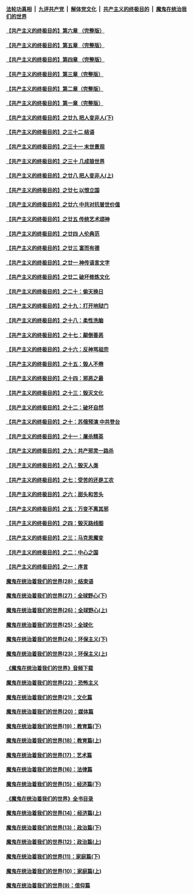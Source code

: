 ####  [法轮功真相](../../../../basic/blob/master/README.md?t=06101331) &nbsp;|&nbsp; [九评共产党](../../../../9ping.md/blob/master/README.md?t=06101331) &nbsp;|&nbsp; [解体党文化](../../../../jtdwh.md/blob/master/README.md?t=06101331)  &nbsp;|&nbsp; [共产主义的终极目的](../../../../gczydzjmd.md/blob/master/README.md?t=06101331) &nbsp;|&nbsp; [魔鬼在统治我们的世界](../../../../mgztzwmdsj.md/blob/master/README.md?t=06101331) 

#### [【共产主义的终极目的】第六章 （完整版）](../pages/nsc422/n11428913.md?t=06101331) 

#### [【共产主义的终极目的】第五章 （完整版）](../pages/nsc422/n11428912.md?t=06101331) 

#### [【共产主义的终极目的】第四章 （完整版）](../pages/nsc422/n11428907.md?t=06101331) 

#### [【共产主义的终极目的】第三章（完整版）](../pages/nsc422/n11428848.md?t=06101331) 

#### [【共产主义的终极目的】第二章（完整版）](../pages/nsc422/n11428831.md?t=06101331) 

#### [【共产主义的终极目的】第一章（完整版）](../pages/nsc422/n11417651.md?t=06101331) 

#### [【共产主义的终极目的】之廿九 把人变非人(下)](../pages/nsc422/n11344140.md?t=06101331) 

#### [【共产主义的终极目的】之三十二 结语](../pages/nsc422/n11360535.md?t=06101331) 

#### [【共产主义的终极目的】之三十一 末世景观](../pages/nsc422/n11351129.md?t=06101331) 

#### [【共产主义的终极目的】之三十 几成狼世界](../pages/nsc422/n11348280.md?t=06101331) 

#### [【共产主义的终极目的】之廿八 把人变非人(上)](../pages/nsc422/n11340492.md?t=06101331) 

#### [【共产主义的终极目的】之廿七 以恨立国](../pages/nsc422/n11336944.md?t=06101331) 

#### [【共产主义的终极目的】之廿六 中共对抗普世价值](../pages/nsc422/n11324785.md?t=06101331) 

#### [【共产主义的终极目的】之廿五 传统艺术颂神](../pages/nsc422/n11296396.md?t=06101331) 

#### [【共产主义的终极目的】之廿四 人伦典范](../pages/nsc422/n11296397.md?t=06101331) 

#### [【共产主义的终极目的】之廿三 富而有德](../pages/nsc422/n11283598.md?t=06101331) 

#### [【共产主义的终极目的】之廿一 神传语言文字](../pages/nsc422/n11263265.md?t=06101331) 

#### [【共产主义的终极目的】之廿二 破坏修炼文化](../pages/nsc422/n11245728.md?t=06101331) 

#### [【共产主义的终极目的】之二十：偷天换日](../pages/nsc422/n11238846.md?t=06101331) 

#### [【共产主义的终极目的】之十九：打开地狱门](../pages/nsc422/n11206376.md?t=06101331) 

#### [【共产主义的终极目的】之十八：柔性洗脑](../pages/nsc422/n11199994.md?t=06101331) 

#### [【共产主义的终极目的】之十七：颠倒善恶](../pages/nsc422/n11179782.md?t=06101331) 

#### [【共产主义的终极目的】之十六：反神骂祖宗](../pages/nsc422/n11166798.md?t=06101331) 

#### [【共产主义的终极目的】之十五：毁人不倦](../pages/nsc422/n11166792.md?t=06101331) 

#### [【共产主义的终极目的】之十四：邪恶之最](../pages/nsc422/n11150249.md?t=06101331) 

#### [【共产主义的终极目的】之十三：毁灭文化](../pages/nsc422/n11135227.md?t=06101331) 

#### [【共产主义的终极目的】之十二：破坏自然](../pages/nsc422/n11135214.md?t=06101331) 

#### [【共产主义的终极目的】之十：苏俄预演 中共登台](../pages/nsc422/n11118424.md?t=06101331) 

#### [【共产主义的终极目的】之十一：屠杀精英](../pages/nsc422/n11118442.md?t=06101331) 

#### [【共产主义的终极目的】之九：共产邪灵一路杀](../pages/nsc422/n11114139.md?t=06101331) 

#### [【共产主义的终极目的】之八：毁灭人类](../pages/nsc422/n11108503.md?t=06101331) 

#### [【共产主义的终极目的】之七：受苦的还是工农](../pages/nsc422/n11101809.md?t=06101331) 

#### [【共产主义的终极目的】之六：甜头和苦头](../pages/nsc422/n11096971.md?t=06101331) 

#### [【共产主义的终极目的】之五：万变不离其邪](../pages/nsc422/n11091285.md?t=06101331) 

#### [【共产主义的终极目的】之四：毁灭路线图](../pages/nsc422/n11086284.md?t=06101331) 

#### [【共产主义的终极目的】之三：马克思魔变](../pages/nsc422/n11061941.md?t=06101331) 

#### [【共产主义的终极目的】之二：中心之国](../pages/nsc422/n11047728.md?t=06101331) 

#### [【共产主义的终极目的】之一：序言](../pages/nsc422/n11086077.md?t=06101331) 

#### [魔鬼在统治着我们的世界(28)：结束语](../pages/nsc422/n10936246.md?t=06101331) 

#### [魔鬼在统治着我们的世界(27)：全球野心(下)](../pages/nsc422/n10928319.md?t=06101331) 

#### [魔鬼在统治着我们的世界(26)：全球野心(上)](../pages/nsc422/n10900318.md?t=06101331) 

#### [魔鬼在统治着我们的世界(25)：全球化](../pages/nsc422/n10788205.md?t=06101331) 

#### [魔鬼在统治着我们的世界(24)：环保主义(下)](../pages/nsc422/n10695307.md?t=06101331) 

#### [魔鬼在统治着我们的世界(23)：环保主义(上)](../pages/nsc422/n10688613.md?t=06101331) 

#### [《魔鬼在统治着我们的世界》音频下载](../pages/nsc422/n10635553.md?t=06101331) 

#### [魔鬼在统治着我们的世界(22)：恐怖主义](../pages/nsc422/n10614727.md?t=06101331) 

#### [魔鬼在统治着我们的世界(21)：文化篇](../pages/nsc422/n10597706.md?t=06101331) 

#### [魔鬼在统治着我们的世界(20)：媒体篇](../pages/nsc422/n10586579.md?t=06101331) 

#### [魔鬼在统治着我们的世界(19)：教育篇(下)](../pages/nsc422/n10564808.md?t=06101331) 

#### [魔鬼在统治着我们的世界(18)：教育篇(上)](../pages/nsc422/n10526970.md?t=06101331) 

#### [魔鬼在统治着我们的世界(17)：艺术篇](../pages/nsc422/n10499093.md?t=06101331) 

#### [魔鬼在统治着我们的世界(16)：法律篇](../pages/nsc422/n10485969.md?t=06101331) 

#### [魔鬼在统治着我们的世界(15)：经济篇(下)](../pages/nsc422/n10469975.md?t=06101331) 

#### [《魔鬼在统治着我们的世界》全书目录](../pages/nsc422/n10464261.md?t=06101331) 

#### [魔鬼在统治着我们的世界(14)：经济篇(上)](../pages/nsc422/n10457370.md?t=06101331) 

#### [魔鬼在统治着我们的世界(13)：政治篇(下)](../pages/nsc422/n10448270.md?t=06101331) 

#### [魔鬼在统治着我们的世界(12)：政治篇(上)](../pages/nsc422/n10444576.md?t=06101331) 

#### [魔鬼在统治着我们的世界(11)：家庭篇(下)](../pages/nsc422/n10440961.md?t=06101331) 

#### [魔鬼在统治着我们的世界(10)：家庭篇(上)](../pages/nsc422/n10435448.md?t=06101331) 

#### [魔鬼在统治着我们的世界(9)：信仰篇](../pages/nsc422/n10432159.md?t=06101331) 

